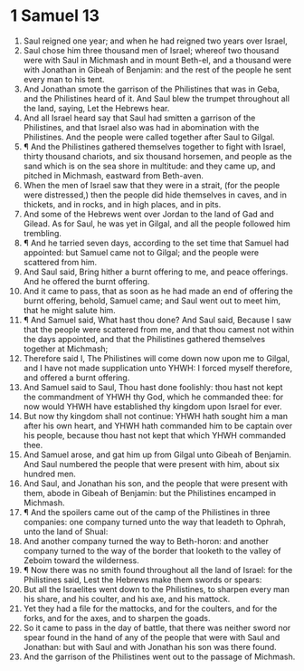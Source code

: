 ﻿# 1 Samuel 13
1. Saul reigned one year; and when he had reigned two years over Israel, 
2. Saul chose him three thousand men of Israel; whereof two thousand were with Saul in Michmash and in mount Beth-el, and a thousand were with Jonathan in Gibeah of Benjamin: and the rest of the people he sent every man to his tent. 
3. And Jonathan smote the garrison of the Philistines that was in Geba, and the Philistines heard of it. And Saul blew the trumpet throughout all the land, saying, Let the Hebrews hear. 
4. And all Israel heard say that Saul had smitten a garrison of the Philistines, and that Israel also was had in abomination with the Philistines. And the people were called together after Saul to Gilgal. 
5. ¶ And the Philistines gathered themselves together to fight with Israel, thirty thousand chariots, and six thousand horsemen, and people as the sand which is on the sea shore in multitude: and they came up, and pitched in Michmash, eastward from Beth-aven. 
6. When the men of Israel saw that they were in a strait, (for the people were distressed,) then the people did hide themselves in caves, and in thickets, and in rocks, and in high places, and in pits. 
7. And some of the Hebrews went over Jordan to the land of Gad and Gilead. As for Saul, he was yet in Gilgal, and all the people followed him trembling. 
8. ¶ And he tarried seven days, according to the set time that Samuel had appointed: but Samuel came not to Gilgal; and the people were scattered from him. 
9. And Saul said, Bring hither a burnt offering to me, and peace offerings. And he offered the burnt offering. 
10. And it came to pass, that as soon as he had made an end of offering the burnt offering, behold, Samuel came; and Saul went out to meet him, that he might salute him. 
11. ¶ And Samuel said, What hast thou done? And Saul said, Because I saw that the people were scattered from me, and that thou camest not within the days appointed, and that the Philistines gathered themselves together at Michmash; 
12. Therefore said I, The Philistines will come down now upon me to Gilgal, and I have not made supplication unto YHWH: I forced myself therefore, and offered a burnt offering. 
13. And Samuel said to Saul, Thou hast done foolishly: thou hast not kept the commandment of YHWH thy God, which he commanded thee: for now would YHWH have established thy kingdom upon Israel for ever. 
14. But now thy kingdom shall not continue: YHWH hath sought him a man after his own heart, and YHWH hath commanded him to be captain over his people, because thou hast not kept that which YHWH commanded thee. 
15. And Samuel arose, and gat him up from Gilgal unto Gibeah of Benjamin. And Saul numbered the people that were present with him, about six hundred men. 
16. And Saul, and Jonathan his son, and the people that were present with them, abode in Gibeah of Benjamin: but the Philistines encamped in Michmash. 
17. ¶ And the spoilers came out of the camp of the Philistines in three companies: one company turned unto the way that leadeth to Ophrah, unto the land of Shual: 
18. And another company turned the way to Beth-horon: and another company turned to the way of the border that looketh to the valley of Zeboim toward the wilderness. 
19. ¶ Now there was no smith found throughout all the land of Israel: for the Philistines said, Lest the Hebrews make them swords or spears: 
20. But all the Israelites went down to the Philistines, to sharpen every man his share, and his coulter, and his axe, and his mattock. 
21. Yet they had a file for the mattocks, and for the coulters, and for the forks, and for the axes, and to sharpen the goads. 
22. So it came to pass in the day of battle, that there was neither sword nor spear found in the hand of any of the people that were with Saul and Jonathan: but with Saul and with Jonathan his son was there found. 
23. And the garrison of the Philistines went out to the passage of Michmash. 
